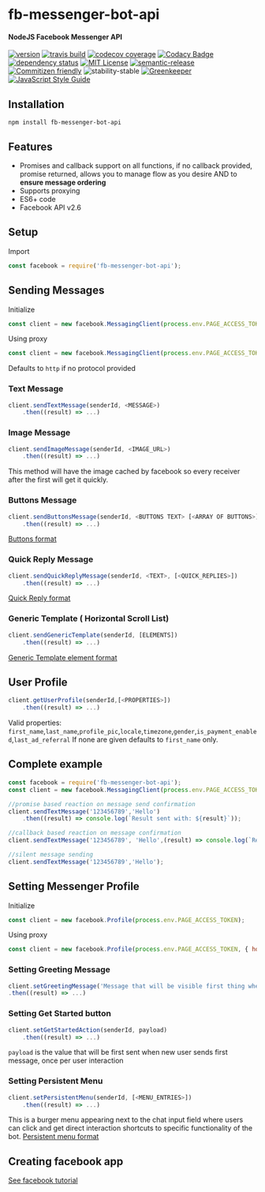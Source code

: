 # fb-messenger-bot-api
#### NodeJS Facebook Messenger API
[![version](https://img.shields.io/npm/v/fb-messenger-bot-api.svg)](http://npm.im/fb-messenger-bot-api)
[![travis build](https://img.shields.io/travis/crisboarna/fb-messenger-bot-api.svg)](https://travis-ci.org/crisboarna/fb-messenger-bot-api)
[![codecov coverage](https://img.shields.io/codecov/c/github/crisboarna/fb-messenger-bot-api.svg)](https://codecov.io/gh/crisboarna/fb-messenger-bot-api)
[![Codacy Badge](https://api.codacy.com/project/badge/Grade/8d87ae38dea34aa09d0daa0ab81b81cd)](https://www.codacy.com/app/crisboarna/fb-messenger-bot-api?utm_source=github.com&amp;utm_medium=referral&amp;utm_content=crisboarna/fb-messenger-bot-api&amp;utm_campaign=Badge_Grade)
[![dependency status](https://img.shields.io/david/crisboarna/fb-messenger-bot-api.svg)](https://david-dm.org/crisboarna/fb-messenger-bot-api)
[![MIT License](https://img.shields.io/npm/l/fb-messenger-bot-api.svg)](http://opensource.org/licenses/MIT)
[![semantic-release](https://img.shields.io/badge/%20%20%F0%9F%93%A6%F0%9F%9A%80-semantic--release-e10079.svg?style=flat-square)](https://github.com/semantic-release/semantic-release)
[![Commitizen friendly](https://img.shields.io/badge/commitizen-friendly-brightgreen.svg?style=flat-square)](http://commitizen.github.io/cz-cli/)
![stability-stable](https://img.shields.io/badge/stability-stable-green.svg)
[![Greenkeeper](https://badges.greenkeeper.io/crisboarna/fb-messenger-bot-api.svg)](https://greenkeeper.io/)
[![JavaScript Style Guide](https://img.shields.io/badge/code_style-standard-brightgreen.svg)](https://standardjs.com)

## Installation

```
npm install fb-messenger-bot-api
```

## Features
* Promises and callback support on all functions, if no callback provided, promise returned, allows you to manage flow as you desire AND to <b>ensure message ordering</b><br />
* Supports proxying
* ES6+ code
* Facebook API v2.6

## Setup

Import
```javascript
const facebook = require('fb-messenger-bot-api');
```

## Sending Messages
Initialize
```javascript
const client = new facebook.MessagingClient(process.env.PAGE_ACCESS_TOKEN);
```
Using proxy
```javascript
const client = new facebook.MessagingClient(process.env.PAGE_ACCESS_TOKEN, { hostname:process.env.PROXY_HOST, port: process.env.PROXY_PORT });
```
Defaults to `http` if no protocol provided
### Text Message

```javascript
client.sendTextMessage(senderId, <MESSAGE>)
    .then((result) => ...)
```
### Image Message
```javascript
client.sendImageMessage(senderId, <IMAGE_URL>)
    .then((result) => ...)
```
This method will have the image cached by facebook so every receiver after the first will get it quickly.

### Buttons Message
```javascript
client.sendButtonsMessage(senderId, <BUTTONS TEXT> [<ARRAY OF BUTTONS>])
    .then((result) => ...)
```
[Buttons format](https://developers.facebook.com/docs/messenger-platform/send-messages/template/button)

### Quick Reply Message
```javascript
client.sendQuickReplyMessage(senderId, <TEXT>, [<QUICK_REPLIES>])
    .then((result) => ...)
```
[Quick Reply format](https://developers.facebook.com/docs/messenger-platform/send-messages/quick-replies)

### Generic Template ( Horizontal Scroll List)
```javascript
client.sendGenericTemplate(senderId, [ELEMENTS])
    .then((result) => ...)
```
[Generic Template element format](https://developers.facebook.com/docs/messenger-platform/send-messages/template/generic)

## User Profile
```javascript
client.getUserProfile(senderId,[<PROPERTIES>])
    .then((result) => ...)
```
Valid properties: `first_name`,`last_name`,`profile_pic`,`locale`,`timezone`,`gender`,`is_payment_enabled`,`last_ad_referral`
If none are given defaults to `first_name` only.

## Complete example
```javascript
const facebook = require('fb-messenger-bot-api');
const client = new facebook.MessagingClient(process.env.PAGE_ACCESS_TOKEN);

//promise based reaction on message send confirmation
client.sendTextMessage('123456789','Hello')
    .then((result) => console.log(`Result sent with: ${result}`));

//callback based reaction on message confirmation
client.sendTextMessage('123456789', 'Hello',(result) => console.log(`Result sent with: ${result}`));

//silent message sending
client.sendTextMessage('123456789','Hello');
```
## Setting Messenger Profile
Initialize
```javascript
const client = new facebook.Profile(process.env.PAGE_ACCESS_TOKEN);
```
Using proxy
```javascript
const client = new facebook.Profile(process.env.PAGE_ACCESS_TOKEN, { hostname:process.env.PROXY_HOST, port: process.env.PROXY_PORT });
```
### Setting Greeting Message
```javascript
client.setGreetingMessage('Message that will be visible first thing when opening chat window with your bot/page')
.then((result) => ...)
```

### Setting Get Started button
```javascript
client.setGetStartedAction(senderId, payload)
    .then((result) => ...)
```
`payload` is the value that will be first sent when new user sends first message, once per user interaction

### Setting Persistent Menu
```javascript
client.setPersistentMenu(senderId, [<MENU_ENTRIES>])
    .then((result) => ...)
```
This is a burger menu appearing next to the chat input field where users can click and get direct interaction shortcuts to specific functionality of the bot.
[Persistent menu format](https://developers.facebook.com/docs/messenger-platform/reference/messenger-profile-api/persistent-menu)

## Creating facebook app
[See facebook tutorial](https://developers.facebook.com/docs/messenger-platform/guides/quick-start)

